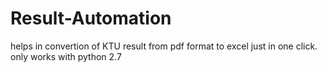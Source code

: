 # Result-Automation
helps in convertion of KTU result from pdf format to excel just in one click.
only works with python 2.7
